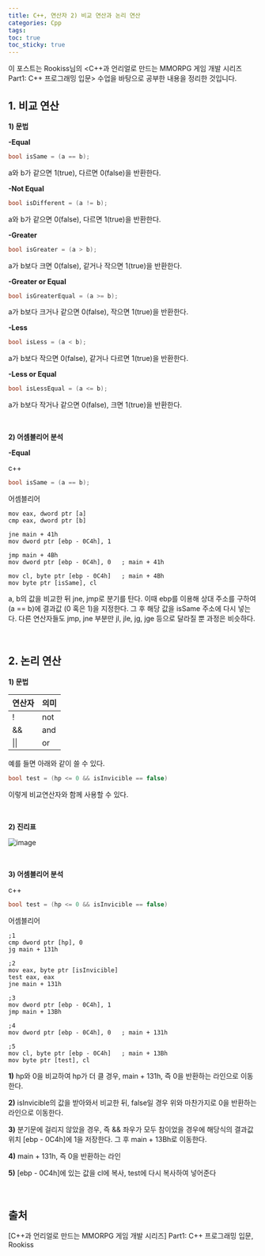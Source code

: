 ```yaml
---
title: C++, 연산자 2) 비교 연산과 논리 연산
categories: Cpp
tags: 
toc: true
toc_sticky: true
---
```


이 포스트는 Rookiss님의 \<C++과 언리얼로 만드는 MMORPG 게임 개발 시리즈 Part1: C++ 프로그래밍 입문> 수업을 바탕으로 공부한 내용을 정리한 것입니다. 

## **1. 비교 연산**

**1) 문법**

**-Equal**
```c++
bool isSame = (a == b);
```
a와 b가 같으면 1(true), 다르면 0(false)을 반환한다. 

**-Not Equal**
```c++
bool isDifferent = (a != b);
```
a와 b가 같으면 0(false), 다르면 1(true)을 반환한다. 

**-Greater**
```c++
bool isGreater = (a > b);
```
a가 b보다 크면 0(false), 같거나 작으면 1(true)을 반환한다. 

**-Greater or Equal**
```c++
bool isGreaterEqual = (a >= b);
```
a가 b보다 크거나 같으면 0(false), 작으면 1(true)을 반환한다. 

**-Less**
```c++
bool isLess = (a < b);
```
a가 b보다 작으면 0(false), 같거나 다르면 1(true)을 반환한다. 

**-Less or Equal**
```c++
bool isLessEqual = (a <= b);
```
a가 b보다 작거나 같으면 0(false), 크면 1(true)을 반환한다.

<br/>

**2) 어셈블리어 분석**

**-Equal**

c++

```c++
bool isSame = (a == b);
```

어셈블리어

```
mov eax, dword ptr [a]
cmp eax, dword ptr [b]

jne main + 41h 
mov dword ptr [ebp - 0C4h], 1 

jmp main + 4Bh
mov dword ptr [ebp - 0C4h], 0   ; main + 41h 

mov cl, byte ptr [ebp - 0C4h]   ; main + 4Bh
mov byte ptr [isSame], cl
```

a, b의 값을 비교한 뒤 jne, jmp로 분기를 탄다. 이때 ebp를 이용해 상대 주소를 구하여 (a == b)에 결과값 (0 혹은 1)을 지정한다. 그 후 해당 값을 isSame 주소에 다시 넣는다. 다른 연산자들도 jmp, jne 부분만 jl, jle, jg, jge 등으로 달라질 뿐 과정은 비슷하다.

<br/>

## **2. 논리 연산**

**1) 문법**

|연산자|의미|
|------|---|
|!|not|
|&&|and|
|\|\||or|

예를 들면 아래와 같이 쓸 수 있다.

```c++
bool test = (hp <= 0 && isInvicible == false)
```

이렇게 비교연산자와 함께 사용할 수 있다. 

<br/>

**2) 진리표**

![image](https://user-images.githubusercontent.com/96677719/210754096-d1e44947-002d-4917-b880-8999b9ddbd45.png)

<br/>

**3) 어셈블리어 분석**

c++

```c++
bool test = (hp <= 0 && isInvicible == false)
```

어셈블리어

```
;1
cmp dword ptr [hp], 0
jg main + 131h

;2
mov eax, byte ptr [isInvicible]
test eax, eax
jne main + 131h

;3
mov dword ptr [ebp - 0C4h], 1 
jmp main + 13Bh

;4
mov dword ptr [ebp - 0C4h], 0   ; main + 131h 

;5
mov cl, byte ptr [ebp - 0C4h]   ; main + 13Bh
mov byte ptr [test], cl
```

**1)** hp와 0을 비교하여 hp가 더 클 경우, main + 131h, 즉 0을 반환하는 라인으로 이동한다. 

**2)** isInvicible의 값을 받아와서 비교한 뒤, false일 경우 위와 마찬가지로 0을 반환하는 라인으로 이동한다.   

**3)** 분기문에 걸리지 않았을 경우, 즉 && 좌우가 모두 참이었을 경우에 해당식의 결과값 위치 [ebp - 0C4h]에 1을 저장한다. 그 후 main + 13Bh로 이동한다. 

**4)** main + 131h, 즉 0을 반환하는 라인

**5)** [ebp - 0C4h]에 있는 값을 cl에 복사, test에 다시 복사하여 넣어준다

<br/>

## **출처**

[C++과 언리얼로 만드는 MMORPG 게임 개발 시리즈] Part1: C++ 프로그래밍 입문, Rookiss

